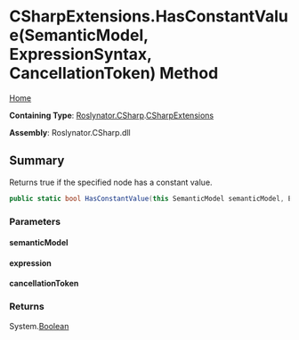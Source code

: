 <a name="_Top"></a>

# CSharpExtensions\.HasConstantValue\(SemanticModel, ExpressionSyntax, CancellationToken\) Method

[Home](../../../../README.md#_Top)

**Containing Type**: [Roslynator.CSharp](../../README.md#_Top)\.[CSharpExtensions](../README.md#_Top)

**Assembly**: Roslynator\.CSharp\.dll

## Summary

Returns true if the specified node has a constant value\.

```csharp
public static bool HasConstantValue(this SemanticModel semanticModel, ExpressionSyntax expression, CancellationToken cancellationToken = default(CancellationToken))
```

### Parameters

#### semanticModel

#### expression

#### cancellationToken

### Returns

System\.[Boolean](https://docs.microsoft.com/en-us/dotnet/api/system.boolean)


